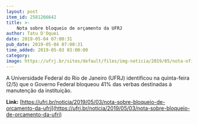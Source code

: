 ```yaml
---
layout: post
item_id: 2581266642
title: >-
    Nota sobre bloqueio de orçamento da UFRJ
author: Tatu D'Oquei
date: 2019-05-04 07:00:31
pub_date: 2019-05-04 07:00:31
time_added: 2019-05-03 03:00:00
category: 
image: https://ufrj.br/sites/default/files/img-noticia/2019/05/nota-oficial-ufrj-portal.png
---
```


A Universidade Federal do Rio de Janeiro (UFRJ) identificou na quinta-feira (2/5) que o Governo Federal bloqueou 41% das verbas destinadas à manutenção da instituição.

**Link:** [https://ufrj.br/noticia/2019/05/03/nota-sobre-bloqueio-de-orcamento-da-ufrj](https://ufrj.br/noticia/2019/05/03/nota-sobre-bloqueio-de-orcamento-da-ufrj)

